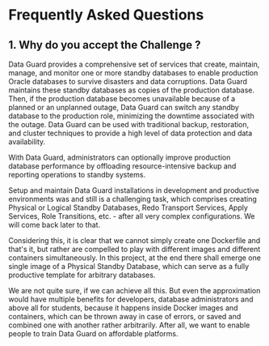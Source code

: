 # Frequently Asked Questions
## 1. Why do you accept the Challenge ?
Data Guard provides a comprehensive set of services that create, maintain, manage, and monitor one or more standby databases to enable production Oracle databases to survive disasters and data corruptions. Data Guard maintains these standby databases as copies of the production database. Then, if the production database becomes unavailable because of a planned or an unplanned outage, Data Guard can switch any standby database to the production role, minimizing the downtime associated with the outage. Data Guard can be used with traditional backup, restoration, and cluster techniques to provide a high level of data protection and data availability.

With Data Guard, administrators can optionally improve production database performance by offloading resource-intensive backup and reporting operations to standby systems.

Setup and maintain Data Guard installations in development and productive environments was and still is a challenging task, which comprises creating Physical or Logical Standby Databases, Redo Transport Services, Apply Services, Role Transitions, etc. - after all very complex configurations. We will come back later to that.

Considering this, it is clear that we cannot simply create one Dockerfile and that's it, but rather are compelled to play with different images and different containers simultaneously. In this project, at the end there shall emerge one single image of a Physical Standby Database, which can serve as a fully productive template for arbitrary databases. 

We are not quite sure, if we can achieve all this. But even the approximation would have multiple benefits for developers, database administrators and above all for students, because it happens inside Docker images and containers, which can be thrown away in case of errors, or saved and combined one with another rather arbitrarily. After all, we want to enable people to train Data Guard on affordable platforms.
